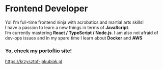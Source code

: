 # Frontend Developer

Yo! I'm full-time frontend ninja with acrobatics and martial arts skills!   
I have a passion to learn a new things in terms of **JavaScript**.   
I’m currently mastering **React / TypeScript / Node.js**.
I am also not afraid of dev-ops issues and in my spare time I learn about **Docker** and **AWS**


### Yo, check my portoflio site!

https://krzysztof-jakubiak.pl


<!--
**kj-ninja/kj-ninja** is a ✨ _special_ ✨ repository because its `README.md` (this file) appears on your GitHub profile.

Here are some ideas to get you started:

- 🔭 I’m currently working on ...
- 🌱 I’m currently learning ...
- 👯 I’m looking to collaborate on ...
- 🤔 I’m looking for help with ...
- 💬 Ask me about ...
- 📫 How to reach me: ...
- 😄 Pronouns: ...
- ⚡ Fun fact: ...
-->
